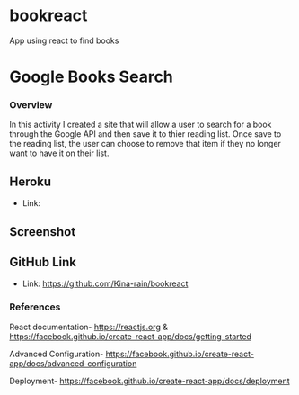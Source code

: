 # bookreact
App using react to find books

# Google Books Search

### Overview

In this activity I created a site that will allow a user to search for a book through the Google API and then save it to thier reading list. Once
save to the reading list, the user can choose to remove that item if they no longer want to have it on their list.

## Heroku

* Link: 

## Screenshot
[screenshot]: https://github.com/Kina-rain/bookreact/blob/master/screenshot.png "React Book Project"

## GitHub Link

* Link: https://github.com/Kina-rain/bookreact

### References

React documentation- https://reactjs.org & https://facebook.github.io/create-react-app/docs/getting-started

Advanced Configuration- https://facebook.github.io/create-react-app/docs/advanced-configuration

Deployment- https://facebook.github.io/create-react-app/docs/deployment